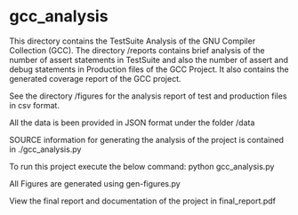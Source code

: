 # gcc_analysis

This directory contains the TestSuite Analysis of the GNU Compiler Collection (GCC).
The directory /reports contains brief analysis of the number of assert statements in TestSuite and also 
the number of assert and debug statements in Production files of the GCC Project.
It also contains the generated coverage report of the GCC project.

See the directory /figures for the analysis report of test and production files in csv format.

All the data is been provided in JSON format under the folder /data

SOURCE information for generating the analysis of the project is contained in ./gcc_analysis.py

To run this project execute the below command:
python gcc_analysis.py

All Figures are generated using gen-figures.py 

View the final report and documentation of the project in final_report.pdf